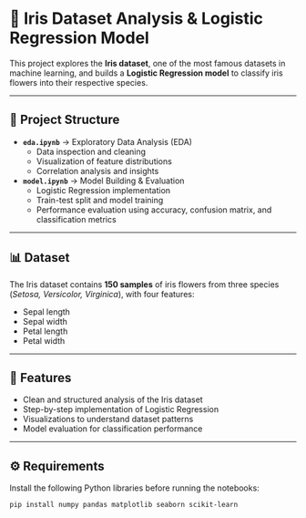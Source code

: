 # 🌸 Iris Dataset Analysis & Logistic Regression Model  

This project explores the **Iris dataset**, one of the most famous datasets in machine learning, and builds a **Logistic Regression model** to classify iris flowers into their respective species.  

---

## 📂 Project Structure  
- **`eda.ipynb`** → Exploratory Data Analysis (EDA)  
  - Data inspection and cleaning  
  - Visualization of feature distributions  
  - Correlation analysis and insights  
- **`model.ipynb`** → Model Building & Evaluation  
  - Logistic Regression implementation  
  - Train-test split and model training  
  - Performance evaluation using accuracy, confusion matrix, and classification metrics  

---

## 📊 Dataset  
The Iris dataset contains **150 samples** of iris flowers from three species (*Setosa, Versicolor, Virginica*), with four features:  
- Sepal length  
- Sepal width  
- Petal length  
- Petal width  

---

## 🚀 Features  
- Clean and structured analysis of the Iris dataset  
- Step-by-step implementation of Logistic Regression  
- Visualizations to understand dataset patterns  
- Model evaluation for classification performance  

---

## ⚙️ Requirements  
Install the following Python libraries before running the notebooks:  
```bash
pip install numpy pandas matplotlib seaborn scikit-learn
